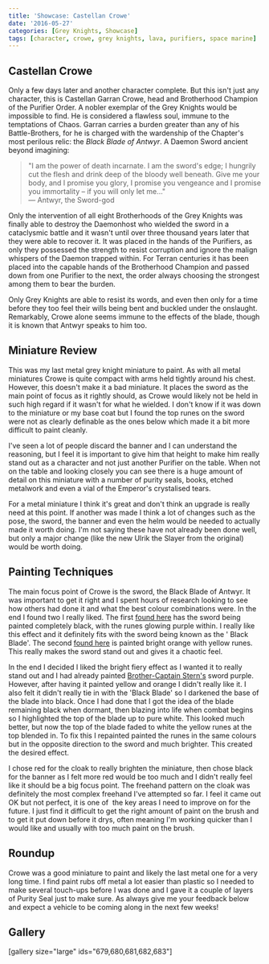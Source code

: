```yaml
---
title: 'Showcase: Castellan Crowe'
date: '2016-05-27'
categories: [Grey Knights, Showcase]
tags: [character, crowe, grey knights, lava, purifiers, space marine]
---
```


## Castellan Crowe

Only a few days later and another character complete. But this isn't just any character, this is Castellan Garran Crowe, head and Brotherhood Champion of the Purifier Order. A nobler exemplar of the Grey Knights would be impossible to find. He is considered a flawless soul, immune to the temptations of Chaos. Garran carries a burden greater than any of his Battle-Brothers, for he is charged with the wardenship of the Chapter's most perilous relic: the *Black Blade of Antwyr*. A Daemon Sword ancient beyond imagining:

> "I am the power of death incarnate. I am the sword's edge; I hungrily cut the flesh and drink deep of the bloody well beneath. Give me your body, and I promise you glory, I promise you vengeance and I promise you immortality – if you will only let me..."  
> — Antwyr, the Sword-god

Only the intervention of all eight Brotherhoods of the Grey Knights was finally able to destroy the Daemonhost who wielded the sword in a cataclysmic battle and it wasn't until over three thousand years later that they were able to recover it. It was placed in the hands of the Purifiers, as only they possessed the strength to resist corruption and ignore the malign whispers of the Daemon trapped within. For Terran centuries it has been placed into the capable hands of the Brotherhood Champion and passed down from one Purifier to the next, the order always choosing the strongest among them to bear the burden.

Only Grey Knights are able to resist its words, and even then only for a time before they too feel their wills being bent and buckled under the onslaught. Remarkably, Crowe alone seems immune to the effects of the blade, though it is known that Antwyr speaks to him too.

## Miniature Review

This was my last metal grey knight miniature to paint. As with all metal miniatures Crowe is quite compact with arms held tightly around his chest. However, this doesn't make it a bad miniature. It places the sword as the main point of focus as it rightly should, as Crowe would likely not be held in such high regard if it wasn't for what he wielded. I don't know if it was down to the miniature or my base coat but I found the top runes on the sword were not as clearly definable as the ones below which made it a bit more difficult to paint cleanly.

I've seen a lot of people discard the banner and I can understand the reasoning, but I feel it is important to give him that height to make him really stand out as a character and not just another Purifier on the table. When not on the table and looking closely you can see there is a huge amount of detail on this miniature with a number of purity seals, books, etched metalwork and even a vial of the Emperor's crystalised tears.

For a metal miniature I think it's great and don't think an upgrade is really need at this point. If another was made I think a lot of changes such as the pose, the sword, the banner and even the helm would be needed to actually made it worth doing. I'm not saying these have not already been done well, but only a major change (like the new Ulrik the Slayer from the original) would be worth doing.

## Painting Techniques

The main focus point of Crowe is the sword, the Black Blade of Antwyr. It was important to get it right and I spent hours of research looking to see how others had done it and what the best colour combinations were. In the end I found two I really liked. The first [found here](http://bloodybeast.com/blog/2011/05/10/grey-knight-castellan-crowe/) has the sword being painted completely black, with the runes glowing purple within. I really like this effect and it definitely fits with the sword being known as the ' Black Blade'. The second [found here](https://scontent.cdninstagram.com/t51.2885-15/s320x320/e35/12627954_169027223466585_565315599_n.jpg) is painted bright orange with yellow runes. This really makes the sword stand out and gives it a chaotic feel.

In the end I decided I liked the bright fiery effect as I wanted it to really stand out and I had already painted [Brother-Captain Stern's](http://www.minitothemax.com/showcase-brother-captain-stern/) sword purple. However, after having it painted yellow and orange I didn't really like it. I also felt it didn't really tie in with the 'Black Blade' so I darkened the base of the blade into black. Once I had done that I got the idea of the blade remaining black when dormant, then blazing into life when combat begins so I highlighted the top of the blade up to pure white. This looked much better, but now the top of the blade faded to white the yellow runes at the top blended in. To fix this I repainted painted the runes in the same colours but in the opposite direction to the sword and much brighter. This created the desired effect.

I chose red for the cloak to really brighten the miniature, then chose black for the banner as I felt more red would be too much and I didn't really feel like it should be a big focus point. The freehand pattern on the cloak was definitely the most complex freehand I've attempted so far. I feel it came out OK but not perfect, it is one of  the key areas I need to improve on for the future. I just find it difficult to get the right amount of paint on the brush and to get it put down before it drys, often meaning I'm working quicker than I would like and usually with too much paint on the brush.

## Roundup

Crowe was a good miniature to paint and likely the last metal one for a very long time. I find paint rubs off metal a lot easier than plastic so I needed to make several touch-ups before I was done and I gave it a couple of layers of Purity Seal just to make sure. As always give me your feedback below and expect a vehicle to be coming along in the next few weeks!

## Gallery

[gallery size="large" ids="679,680,681,682,683"]
